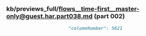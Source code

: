 ### kb/previews_full/flows__time-first__master-only@guest.har.part038.md (part 002)

```md
                       "columnNumber": 5621
                   
```

```
